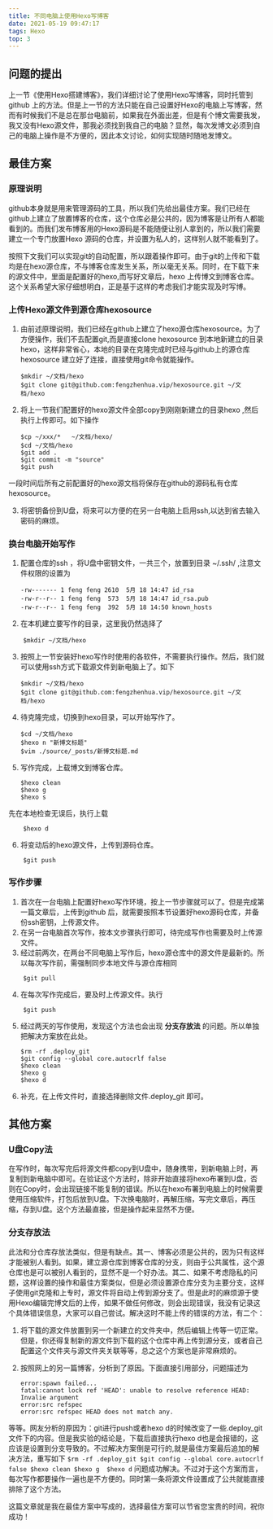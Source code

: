 ```yaml
---
title: 不同电脑上使用Hexo写博客
date: 2021-05-19 09:47:17
tags: Hexo
top: 3
---
```

## 问题的提出

上一节《使用Hexo搭建博客》，我们详细讨论了使用Hexo写博客，同时托管到github 上的方法。但是上一节的方法只能在自己设置好Hexo的电脑上写博客，然而有时候我们不是总在那台电脑前，如果我在外面出差，但是有个博文需要我发，我又没有Hexo源文件，那我必须找到我自己的电脑？显然，每次发博文必须到自己的电脑上操作是不方便的，因此本文讨论，如何实现随时随地发博文。

<!--more-->

## 最佳方案

### 原理说明

github本身就是用来管理源码的工具，所以我们先给出最佳方案。我们已经在github上建立了放置博客的仓库，这个仓库必是公共的，因为博客是让所有人都能看到的。而我们发布博客用的Hexo源码是不能随便让别人拿到的，所以我们需要建立一个专门放置Hexo 源码的仓库，并设置为私人的，这样别人就不能看到了。

按照下文我们可以实现git的自动配置，所以跟着操作即可。由于git的上传和下载均是在hexo源仓库，不与博客仓库发生关系，所以毫无关系。同时，在下载下来的源文件中，里面是配置好的hexo,而写好文章后，hexo 上传博文到博客仓库。这个关系希望大家仔细想明白，正是基于这样的考虑我们才能实现及时写博。

### 上传Hexo源文件到源仓库hexosource

1. 由前述原理说明，我们已经在github上建立了hexo源仓库hexosource。为了方便操作，我们不去配置git,而是直接clone hexosource 到本地新建立的目录hexo，这样非常省心，本地的目录在克隆完成时已经与github上的源仓库hexosource 建立好了连接，直接使用git命令就能操作。

    ```
    $mkdir ~/文档/hexo
    $git clone git@github.com:fengzhenhua.vip/hexosource.git ~/文档/hexo
    ```
2. 将上一节我们配置好的hexo源文件全部copy到刚刚新建立的目录hexo ,然后执行上传即可。如下操作

    ```
    $cp ~/xxx/*   ~/文档/hexo/
    $cd ~/文档/hexo
    $git add .
    $git commit -m "source"
    $git push
    ```

一段时间后所有之前配置好的hexo源文档将保存在github的源码私有仓库hexosource。

3. 将密钥备份到U盘，将来可以方便的在另一台电脑上启用ssh,以达到省去输入密码的麻烦。
    
### 换台电脑开始写作

1. 配置仓库的ssh ，将U盘中密钥文件，一共三个，放置到目录 ~/.ssh/  ,注意文件权限的设置为
    ```
    -rw------- 1 feng feng 2610  5月 18 14:47 id_rsa
    -rw-r--r-- 1 feng feng  573  5月 18 14:47 id_rsa.pub
    -rw-r--r-- 1 feng feng  392  5月 18 14:50 known_hosts
    ```
2. 在本机建立要写作的目录，这里我仍然选择了
```
    $mkdir ~/文档/hexo
```
3. 按照上一节安装好hexo写作时使用的各软件，不需要执行操作。然后，我们就可以使用ssh方式下载源文件到新电脑上了。如下
    ```
    $mkdir ~/文档/hexo
    $git clone git@github.com:fengzhenhua.vip/hexosource.git ~/文档/hexo
    ```
4. 待克隆完成，切换到hexo目录，可以开始写作了。
    ```
    $cd ~/文档/hexo
    $hexo n "新博文标题"
    $vim ./source/_posts/新博文标题.md
    ```
5. 写作完成，上载博文到博客仓库。
    ```
    $hexo clean
    $hexo g
    $hexo s
    ```
先在本地检查无误后，执行上载
```
    $hexo d
```
6. 将变动后的hexo源文件，上传到源码仓库。
```
    $git push
```
### 写作步骤

1. 首次在一台电脑上配置好hexo写作环境，按上一节步骤就可以了。但是完成第一篇文章后，上传到github 后，就需要按照本节设置好hexo源码仓库，并备份ssh密钥，上传源文件。
2. 在另一台电脑首次写作，按本文步骤执行即可，待完成写作也需要及时上传源文件。
3. 经过前两次，在两台不同电脑上写作后，hexo源仓库中的源文件是最新的。所以每次写作前，需强制同步本地文件与源仓库相同
```
    $git pull
```
4. 在每次写作完成后，要及时上传源文件。执行
```
    $git push
```
5. 经过两天的写作使用，发现这个方法也会出现 **分支存放法** 的问题。所以单独把解决方案放在此处。
    ```
    $rm -rf .deploy_git
    $git config --global core.autocrlf false
    $hexo clean
    $hexo g 
    $hexo d
    ```
6. 补充，在上传文件时，直接选择删除文件.deploy_git 即可。

## 其他方案

### U盘Copy法

在写作时，每次写完后将源文件都copy到U盘中，随身携带，到新电脑上时，再复制到新电脑中即可。在验证这个方法时，除非开始直接将hexo布署到U盘，否则在Copy时，会出现链接不能复制的错误。所以在hexo布署到电脑上的时候需要使用压缩软件，打包后放到U盘。下次换电脑时，再解压缩，写完文章后，再压缩，存到U盘。这个方法最直接，但是操作起来显然不方便。

### 分支存放法

此法和分仓库存放法类似，但是有缺点。其一、博客必须是公共的，因为只有这样才能被别人看到。如果，建立源仓库到博客仓库的分支，则由于公共属性，这个源仓库也是可以被别人看到的，显然不是一个好办法。其二、如果不考虑隐私的问题，这样设置的操作和最佳方案类似，但是必须设置源仓库分支为主要分支，这样子使用git克隆和上专时，源文件将自动上传到源分支了。但是此时的麻烦源于使用Hexo编辑完博文后的上传，如果不做任何修改，则会出现错误，我没有记录这个具体错误信息，大家可以自己尝试。解决这时不能上传的错误的方法，有二个：

1. 将下载的源文件放置到另一个新建立的文件夹中，然后编辑上传等一切正常。但是，你还得复制新的源文件到下载的这个仓库中再上传到源分支，或者自己配置这个文件夹与源文件夹关联等等，总之这个方案也是非常麻烦的。

2. 按照网上的另一篇博客，分析到了原因。下面直接引用部分，问题描述为
    ```
    error:spawn failed...
    fatal:cannot lock ref 'HEAD': unable to resolve reference HEAD: Invalie argument 
    error:src refspec
    error:src refspec HEAD does not match any.
    ```
等等。网友分析的原因为：git进行push或者hexo d的时候改变了一些.deploy_git文件下的内容。但是我实验的结论是，下载后直接执行hexo d也是会报错的，这应该是设置到分支导致的。不过解决方案倒是可行的,就是最佳方案最后追加的解决方法，重写如下
    ```
    $rm -rf .deploy_git
    $git config --global core.autocrlf false
    $hexo clean
    $hexo g 
    $hexo d
    ```
问题成功解决。不过对于这个方案而言，每次写作都要操作一遍也是不方便的。同时第一条将源文件设置成了公共就能直接排除了这个方法。

这篇文章就是我在最佳方案中写成的，选择最佳方案可以节省您宝贵的时间，祝你成功！
